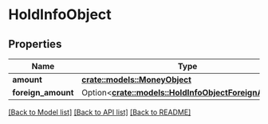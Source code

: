 # HoldInfoObject

## Properties

Name | Type | Description | Notes
------------ | ------------- | ------------- | -------------
**amount** | [**crate::models::MoneyObject**](MoneyObject.md) |  | 
**foreign_amount** | Option<[**crate::models::HoldInfoObjectForeignAmount**](HoldInfoObject_foreignAmount.md)> |  | 

[[Back to Model list]](../README.md#documentation-for-models) [[Back to API list]](../README.md#documentation-for-api-endpoints) [[Back to README]](../README.md)


